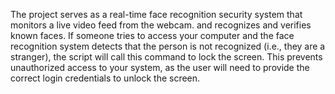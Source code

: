 The project serves as a real-time face recognition security system that monitors a live video feed from the webcam.  and recognizes and verifies known faces. If someone tries to 
access your computer and the face recognition system detects that the person is not recognized (i.e., they are a stranger), the script will call this command to lock the screen. This
prevents unauthorized access to your system, as the user will need to provide the correct login credentials to unlock the screen.
